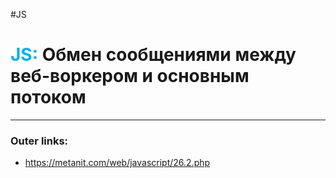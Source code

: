 #JS
# <font color="#00b0f0">JS:</font> Обмен сообщениями между веб-воркером и основным потоком
---
### Outer links:
- https://metanit.com/web/javascript/26.2.php